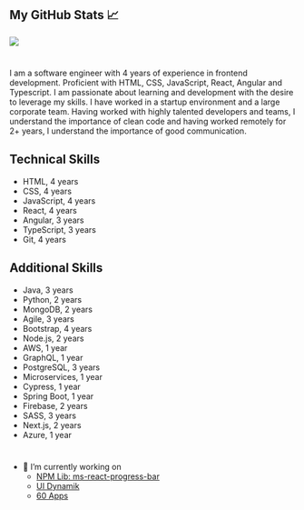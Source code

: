 ## My GitHub Stats &#x1f4c8;

<a href="https://github.com/ankomahene/ankomahene">
  <img align="center" src="https://github-readme-stats.vercel.app/api?username=ankomahene&show_icons=true&line_height=27&count_private=true&title_color=ffffff&text_color=c9cacc&icon_color=2bbc8a&bg_color=1d1f21" />
</a>

#

I am a software engineer with 4 years of experience in frontend development. Proficient with HTML, CSS, JavaScript, React, Angular and Typescript. I am passionate about learning and development with the desire to leverage my skills. I have worked in a startup environment and a large corporate team. Having worked with highly talented developers and teams, I understand the importance of clean code and having worked remotely for 2+ years, I understand the importance of good communication.

## Technical Skills

+ HTML, 4 years 
+ CSS, 4 years
+ JavaScript, 4 years
+ React, 4 years
+ Angular, 3 years
+ TypeScript, 3 years
+ Git, 4 years

## Additional Skills
+ Java, 3 years
+ Python, 2 years
+ MongoDB, 2 years
+ Agile, 3 years
+ Bootstrap, 4 years
+ Node.js, 2 years
+ AWS, 1 year
+ GraphQL, 1 year
+ PostgreSQL, 3 years
+ Microservices, 1 year
+ Cypress, 1 year
+ Spring Boot, 1 year
+ Firebase, 2 years
+ SASS, 3 years
+ Next.js, 2 years
+ Azure, 1 year

#

- 🔭 I’m currently working on
  + [NPM Lib: ms-react-progress-bar](https://ankomahene.github.io/ms_react-progress-bar/)
  + [UI Dynamik](https://uidynamik.netlify.app/)
  + [60 Apps](https://ms-apps-dashboard.netlify.app/)
  

<!--
<a href="https://github.com/ankomahene/ankomahene">
  <img align="center" src="https://github-readme-stats.vercel.app/api/top-langs/?username=ankomahene&hide=html&count_private=true&title_color=ffffff&text_color=c9cacc&icon_color=2bbc8a&bg_color=1d1f21" />
</a>


Here are some ideas to get you started:


- 🌱 I’m currently learning ...
- 👯 I’m looking to collaborate on ...
- 🤔 I’m looking for help with ...
- 💬 Ask me about ...
- 📫 How to reach me: ...
- 😄 Pronouns: ...
- ⚡ Fun fact: ...
-->
